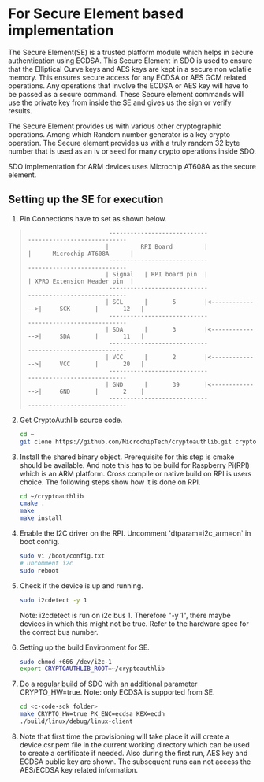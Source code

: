 # For Secure Element based implementation

The Secure Element(SE) is a trusted platform module which helps in secure
authentication using ECDSA. This Secure Element in SDO is used to ensure that
the Elliptical Curve keys and AES keys are kept in a secure non volatile
memory. This ensures secure access for any ECDSA or AES GCM related operations.
Any operations that involve the ECDSA or AES key will have to be passed as a
secure command. These Secure element commands will use the private key from
inside the SE and gives us the sign or verify results.

The Secure Element provides us with various other cryptographic operations.
Among which Random number generator is a key crypto operation. The Secure element provides us
with a truly random 32 byte number that is used as an iv or seed for many crypto operations inside SDO.

SDO implementation for ARM devices uses Microchip AT608A as the secure element.

## Setting up the SE for execution
1. Pin Connections have to set as shown below.
>                            ----------------------------                 ----------------------------
>                           |         RPI Board         |                |      Microchip AT608A      |
>                            ----------------------------                 ----------------------------
>                           | Signal   | RPI board pin  |                | XPRO Extension Header pin  |
>                            ----------------------------                 ----------------------------
>                           | SCL      |       5        |<-------------->|     SCK       |       12   |
>                            ----------------------------                 ----------------------------
>                           | SDA      |       3        |<-------------->|     SDA       |       11   |
>                            ----------------------------                 ----------------------------
>                           | VCC      |       2        |<-------------->|     VCC       |       20   |
>                            ----------------------------                 ----------------------------
>                           | GND      |       39       |<-------------->|     GND       |       2    |
>                            ----------------------------                 ----------------------------

2. Get CryptoAuthlib source code.
   ``` bash
   cd ~
   git clone https://github.com/MicrochipTech/cryptoauthlib.git cryptoauthlib
   ```

3. Install the shared binary object. Prerequisite for this step is cmake should be available.
   And note this has to be build for Raspberry Pi(RPI) which is an ARM platform. Cross compile or native build
   on RPI is users choice. The following steps show how it is done on RPI.
   ``` bash
   cd ~/cryptoauthlib
   cmake .
   make
   make install
   ```

4. Enable the I2C driver on the RPI. Uncomment 'dtparam=i2c_arm=on` in boot config. 
   ```bash
   sudo vi /boot/config.txt
   # uncomment i2c
   sudo reboot
   ```

5. Check if the device is up and running.
   ```bash
   sudo i2cdetect -y 1
   ```
   Note: i2cdetect is run on i2c bus 1. Therefore "-y 1", there maybe devices in which this
   might not be true. Refer to the hardware spec for the correct bus number.

6. Setting up the build Environment for SE.
   ``` bash
   sudo chmod +666 /dev/i2c-1
   export CRYPTOAUTHLIB_ROOT=~/cryptoauthlib
   ```

7. Do a [regular build](./linux.md) of SDO with an additional parameter CRYPTO_HW=true.
   Note: only ECDSA is supported from SE.
   ```bash
   cd <c-code-sdk folder>
   make CRYPTO_HW=true PK_ENC=ecdsa KEX=ecdh
   ./build/linux/debug/linux-client
   ```

8. Note that first time the provisioning will take place it will create a device.csr.pem file
   in the current working directory which can be used to create a certificate if needed.
   Also during the first run, AES key and ECDSA public key are shown. The subsequent runs can
   not access the AES/ECDSA key related information.